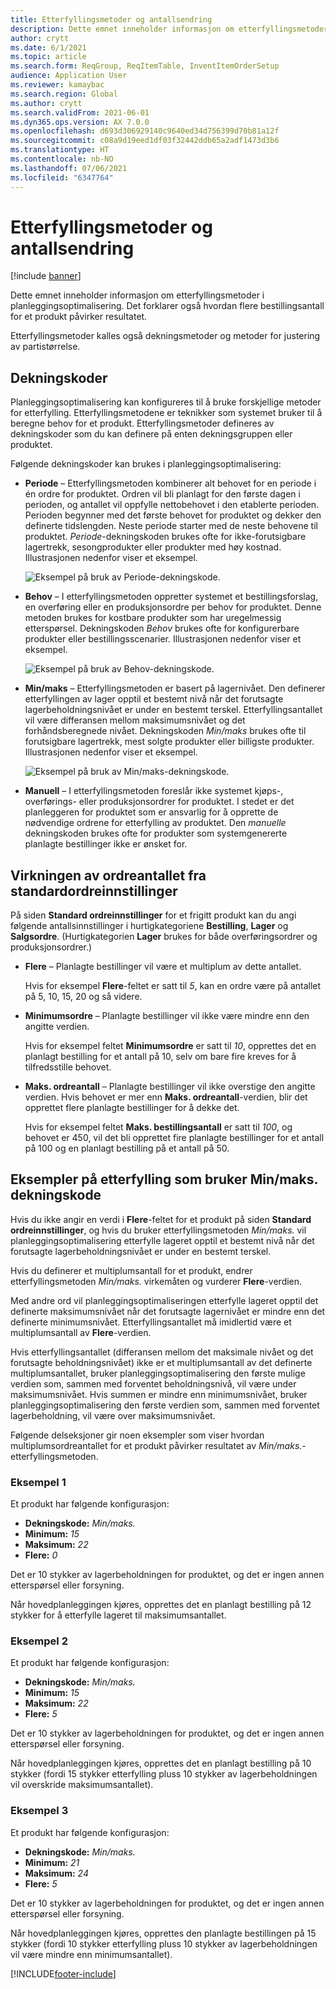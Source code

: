 ```yaml
---
title: Etterfyllingsmetoder og antallsendring
description: Dette emnet inneholder informasjon om etterfyllingsmetoder i planleggingsoptimalisering. Det forklarer også hvordan flere bestillingsantall for et produkt påvirker resultatet.
author: crytt
ms.date: 6/1/2021
ms.topic: article
ms.search.form: ReqGroup, ReqItemTable, InventItemOrderSetup
audience: Application User
ms.reviewer: kamaybac
ms.search.region: Global
ms.author: crytt
ms.search.validFrom: 2021-06-01
ms.dyn365.ops.version: AX 7.0.0
ms.openlocfilehash: d693d306929140c9640ed34d756399d70b81a12f
ms.sourcegitcommit: c08a9d19eed1df03f32442ddb65a2adf1473d3b6
ms.translationtype: HT
ms.contentlocale: nb-NO
ms.lasthandoff: 07/06/2021
ms.locfileid: "6347764"
---
```

# <a name="replenishment-methods-and-quantity-modification"></a>Etterfyllingsmetoder og antallsendring

[!include [banner](../../includes/banner.md)]

Dette emnet inneholder informasjon om etterfyllingsmetoder i planleggingsoptimalisering. Det forklarer også hvordan flere bestillingsantall for et produkt påvirker resultatet.

Etterfyllingsmetoder kalles også dekningsmetoder og metoder for justering av partistørrelse.

## <a name="coverage-codes"></a>Dekningskoder

Planleggingsoptimalisering kan konfigureres til å bruke forskjellige metoder for etterfylling. Etterfyllingsmetodene er teknikker som systemet bruker til å beregne behov for et produkt. Etterfyllingsmetoder defineres av dekningskoder som du kan definere på enten dekningsgruppen eller produktet.

Følgende dekningskoder kan brukes i planleggingsoptimalisering:

- **Periode** – Etterfyllingsmetoden kombinerer alt behovet for en periode i én ordre for produktet. Ordren vil bli planlagt for den første dagen i perioden, og antallet vil oppfylle nettobehovet i den etablerte perioden. Perioden begynner med det første behovet for produktet og dekker den definerte tidslengden. Neste periode starter med de neste behovene til produktet. *Periode*-dekningskoden brukes ofte for ikke-forutsigbare lagertrekk, sesongprodukter eller produkter med høy kostnad. Illustrasjonen nedenfor viser et eksempel.

    ![Eksempel på bruk av Periode-dekningskode.](./media/coverage-code-period.png "Eksempel på bruk av Periode-dekningskode")

- **Behov** – I etterfyllingsmetoden oppretter systemet et bestillingsforslag, en overføring eller en produksjonsordre per behov for produktet. Denne metoden brukes for kostbare produkter som har uregelmessig etterspørsel. Dekningskoden *Behov* brukes ofte for konfigurerbare produkter eller bestillingsscenarier. Illustrasjonen nedenfor viser et eksempel.

    ![Eksempel på bruk av Behov-dekningskode.](./media/coverage-code-requirement.png "Eksempel på bruk av Behov-dekningskode")

- **Min/maks** – Etterfyllingsmetoden er basert på lagernivået. Den definerer etterfyllingen av lager opptil et bestemt nivå når det forutsagte lagerbeholdningsnivået er under en bestemt terskel. Etterfyllingsantallet vil være differansen mellom maksimumsnivået og det forhåndsberegnede nivået. Dekningskoden *Min/maks* brukes ofte til forutsigbare lagertrekk, mest solgte produkter eller billigste produkter. Illustrasjonen nedenfor viser et eksempel.

    ![Eksempel på bruk av Min/maks-dekningskode.](./media/coverage-code-min-max.png "Eksempel på bruk av Min/maks-dekningskode")

- **Manuell** – I etterfyllingsmetoden foreslår ikke systemet kjøps-, overførings- eller produksjonsordrer for produktet. I stedet er det planleggeren for produktet som er ansvarlig for å opprette de nødvendige ordrene for etterfylling av produktet. Den *manuelle* dekningskoden brukes ofte for produkter som systemgenererte planlagte bestillinger ikke er ønsket for.

## <a name="impact-of-the-order-quantity-from-default-order-settings"></a>Virkningen av ordreantallet fra standardordreinnstillinger

På siden **Standard ordreinnstillinger** for et frigitt produkt kan du angi følgende antallsinnstillinger i hurtigkategoriene **Bestilling**, **Lager** og **Salgsordre**. (Hurtigkategorien **Lager** brukes for både overføringsordrer og produksjonsordrer.)

- **Flere** – Planlagte bestillinger vil være et multiplum av dette antallet.

    Hvis for eksempel **Flere**-feltet er satt til *5*, kan en ordre være på antallet på 5, 10, 15, 20 og så videre.

- **Minimumsordre** – Planlagte bestillinger vil ikke være mindre enn den angitte verdien.

    Hvis for eksempel feltet **Minimumsordre** er satt til *10*, opprettes det en planlagt bestilling for et antall på 10, selv om bare fire kreves for å tilfredsstille behovet.

- **Maks. ordreantall** – Planlagte bestillinger vil ikke overstige den angitte verdien. Hvis behovet er mer enn **Maks. ordreantall**-verdien, blir det opprettet flere planlagte bestillinger for å dekke det.

    Hvis for eksempel feltet **Maks. bestillingsantall** er satt til *100*, og behovet er 450, vil det bli opprettet fire planlagte bestillinger for et antall på 100 og en planlagt bestilling på et antall på 50.

## <a name="examples-of-replenishment-that-use-the-minmax-coverage-code"></a>Eksempler på etterfylling som bruker Min/maks. dekningskode

Hvis du ikke angir en verdi i **Flere**-feltet for et produkt på siden **Standard ordreinnstillinger**, og hvis du bruker etterfyllingsmetoden *Min/maks.* vil planleggingsoptimalisering etterfylle lageret opptil et bestemt nivå når det forutsagte lagerbeholdningsnivået er under en bestemt terskel.

Hvis du definerer et multiplumsantall for et produkt, endrer etterfyllingsmetoden *Min/maks.* virkemåten og vurderer **Flere**-verdien.

Med andre ord vil planleggingsoptimaliseringen etterfylle lageret opptil det definerte maksimumsnivået når det forutsagte lagernivået er mindre enn det definerte minimumsnivået. Etterfyllingsantallet må imidlertid være et multiplumsantall av **Flere**-verdien.

Hvis etterfyllingsantallet (differansen mellom det maksimale nivået og det forutsagte beholdningsnivået) ikke er et multiplumsantall av det definerte multiplumsantallet, bruker planleggingsoptimalisering den første mulige verdien som, sammen med forventet beholdningsnivå, vil være under maksimumsnivået. Hvis summen er mindre enn minimumsnivået, bruker planleggingsoptimalisering den første verdien som, sammen med forventet lagerbeholdning, vil være over maksimumsnivået.

Følgende delseksjoner gir noen eksempler som viser hvordan multiplumsordreantallet for et produkt påvirker resultatet av *Min/maks.*- etterfyllingsmetoden.

### <a name="example-1"></a>Eksempel 1

Et produkt har følgende konfigurasjon:

- **Dekningskode:** *Min/maks.*
- **Minimum:** *15*
- **Maksimum:** *22*
- **Flere:** *0*

Det er 10 stykker av lagerbeholdningen for produktet, og det er ingen annen etterspørsel eller forsyning.

Når hovedplanleggingen kjøres, opprettes det en planlagt bestilling på 12 stykker for å etterfylle lageret til maksimumsantallet.

### <a name="example-2"></a>Eksempel 2

Et produkt har følgende konfigurasjon:

- **Dekningskode:** *Min/maks.*
- **Minimum:** *15*
- **Maksimum:** *22*
- **Flere:** *5*

Det er 10 stykker av lagerbeholdningen for produktet, og det er ingen annen etterspørsel eller forsyning.

Når hovedplanleggingen kjøres, opprettes det en planlagt bestilling på 10 stykker (fordi 15 stykker etterfylling pluss 10 stykker av lagerbeholdningen vil overskride maksimumsantallet).

### <a name="example-3"></a>Eksempel 3

Et produkt har følgende konfigurasjon:

- **Dekningskode:** *Min/maks.*
- **Minimum:** *21*
- **Maksimum:** *24*
- **Flere:** *5*

Det er 10 stykker av lagerbeholdningen for produktet, og det er ingen annen etterspørsel eller forsyning.

Når hovedplanleggingen kjøres, opprettes den planlagte bestillingen på 15 stykker (fordi 10 stykker etterfylling pluss 10 stykker av lagerbeholdningen vil være mindre enn minimumsantallet).

[!INCLUDE[footer-include](../../../includes/footer-banner.md)]
